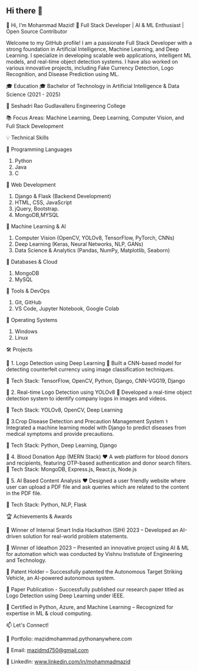 ## Hi there 👋

👋 Hi, I'm Mohammad Mazid!
🚀 Full Stack Developer | AI & ML Enthusiast | Open Source Contributor

Welcome to my GitHub profile! I am a passionate Full Stack Developer with a strong foundation in Artificial Intelligence, Machine Learning, and Deep Learning. 
I specialize in developing scalable web applications, intelligent ML models, and real-time object detection systems. I have also worked on various innovative projects, 
including Fake Currency Detection, Logo Recognition, and Disease Prediction using ML.


🎓 Education
🎓 Bachelor of Technology in Artificial Intelligence & Data Science (2021 - 2025)

📍 Seshadri Rao Gudlavalleru Engineering College

📚 Focus Areas: Machine Learning, Deep Learning, Computer Vision, and Full Stack Development


💡 Technical Skills

🔹 Programming Languages
1. Python 
2. Java
3. C

🔹 Web Development

1. Django & Flask (Backend Development)
2. HTML, CSS, JavaScript
3. jQuery, Bootstrap.
4. MongoDB,MYSQL

🔹 Machine Learning & AI

1. Computer Vision (OpenCV, YOLOv8, TensorFlow, PyTorch, CNNs)
2. Deep Learning (Keras, Neural Networks, NLP, GANs)
3. Data Science & Analytics (Pandas, NumPy, Matplotlib, Seaborn)

🔹 Databases & Cloud

1. MongoDB
2. MySQL


🔹 Tools & DevOps

1. Git, GitHub
2. VS Code, Jupyter Notebook, Google Colab

🔹 Operating Systems

1. Windows
2. Linux


🛠 Projects

🔹 1. Logo Detection using Deep Learning
📝 Built a CNN-based model for detecting counterfeit currency using image classification techniques.

🔧 Tech Stack: TensorFlow, OpenCV, Python, Django, CNN-VGG19, Django

🔹 2. Real-time Logo Detection using YOLOv8
📸 Developed a real-time object detection system to identify company logos in images and videos.

🔧 Tech Stack: YOLOv8, OpenCV, Deep Learning

🔹 3.Crop Disease Detection and Precaution Management System
⚕️ Integrated a machine learning model with Django to predict diseases from medical symptoms and provide precautions.

🔧 Tech Stack: Python, Deep Learning, Django

🔹 4. Blood Donation App (MERN Stack)
❤️ A web platform for blood donors and recipients, featuring OTP-based authentication and donor search filters.
🔧 Tech Stack: MongoDB, Express.js, React.js, Node.js

🔹 5. AI Based Content Analysis
❤️ Designed a user friendly website where user can upload a PDF file and ask queries which are related to the content in the PDF file. 

🔧 Tech Stack: Python, NLP, Flask


🏆 Achievements & Awards

🏅 Winner of Internal Smart India Hackathon (SIH) 2023 – Developed an AI-driven solution for real-world problem statements.

🏅 Winner of Ideathon 2023 – Presented an innovative project using AI & ML for automation which was conducted by Vishnu Instistute of Engineering and Technology.

🏅 Patent Holder – Successfully patented the Autonomous Target Striking Vehicle, an AI-powered autonomous system.

🏅 Paper Publication - Successfully published our research paper titled as Logo Detection using Deep Learning under IEEE.

🏅 Certified in Python, Azure, and Machine Learning – Recognized for expertise in ML & cloud computing.


📫 Let's Connect!

💼 Portfolio: mazidmohammad.pythonanywhere.com

📧 Email: mazidmd750@gmail.com

🔗 LinkedIn: www.linkedin.com/in/mohammadmazid







